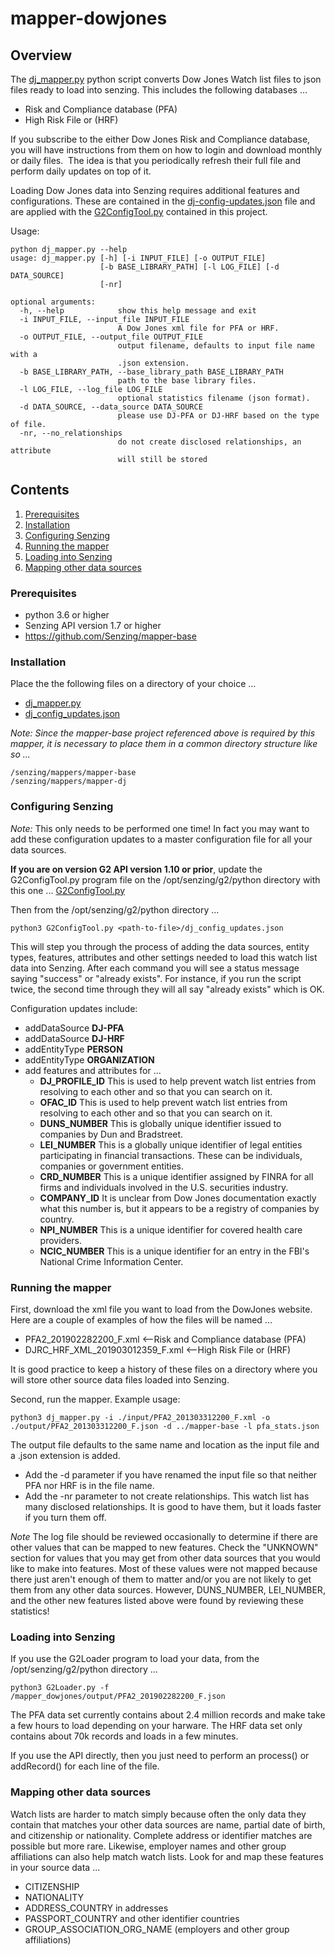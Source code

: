 # mapper-dowjones

## Overview

The [dj_mapper.py](dj_mapper.py) python script converts Dow Jones Watch list files to json files ready to load into senzing.  This includes the following databases ...
- Risk and Compliance database (PFA) 
- High Risk File or (HRF)

If you subscribe to the either Dow Jones Risk and Compliance database, you will have instructions from them on how to login and download monthly or daily files.  The idea is that you periodically refresh their full file and perform daily updates on top of it.

Loading Dow Jones data into Senzing requires additional features and configurations. These are contained in the 
[dj-config-updates.json](dj_config_updates.json) file and are applied with the [G2ConfigTool.py](G2ConfigTool.py) contained in this project.

Usage:
```console
python dj_mapper.py --help
usage: dj_mapper.py [-h] [-i INPUT_FILE] [-o OUTPUT_FILE]
                    [-b BASE_LIBRARY_PATH] [-l LOG_FILE] [-d DATA_SOURCE]
                    [-nr]

optional arguments:
  -h, --help            show this help message and exit
  -i INPUT_FILE, --input_file INPUT_FILE
                        A Dow Jones xml file for PFA or HRF.
  -o OUTPUT_FILE, --output_file OUTPUT_FILE
                        output filename, defaults to input file name with a
                        .json extension.
  -b BASE_LIBRARY_PATH, --base_library_path BASE_LIBRARY_PATH
                        path to the base library files.
  -l LOG_FILE, --log_file LOG_FILE
                        optional statistics filename (json format).
  -d DATA_SOURCE, --data_source DATA_SOURCE
                        please use DJ-PFA or DJ-HRF based on the type of file.
  -nr, --no_relationships
                        do not create disclosed relationships, an attribute
                        will still be stored
```

## Contents

1. [Prerequisites](#Prerequisites)
2. [Installation](#Installation)
3. [Configuring Senzing](#Configuring-Senzing)
4. [Running the mapper](#Running-the-mapper)
5. [Loading into Senzing](#Loading-into-Senzing)
6. [Mapping other data sources](#Mapping-other-data-sources)

### Prerequisites
- python 3.6 or higher
- Senzing API version 1.7 or higher
- https://github.com/Senzing/mapper-base

### Installation

Place the the following files on a directory of your choice ...
- [dj_mapper.py](dj_mapper.py)
- [dj_config_updates.json](dj_config_updates.json)

*Note: Since the mapper-base project referenced above is required by this mapper, it is necessary to place them in a common directory structure like so ...*
```Console
/senzing/mappers/mapper-base
/senzing/mappers/mapper-dj
```
### Configuring Senzing

*Note:* This only needs to be performed one time! In fact you may want to add these configuration updates to a master configuration file for all your data sources.

**If you are on version G2 API version 1.10 or prior**, update the G2ConfigTool.py program file on the /opt/senzing/g2/python directory with this one ... [G2ConfigTool.py](G2ConfigTool.py)

Then from the /opt/senzing/g2/python directory ...
```console
python3 G2ConfigTool.py <path-to-file>/dj_config_updates.json
```
This will step you through the process of adding the data sources, entity types, features, attributes and other settings needed to load this watch list data into Senzing. After each command you will see a status message saying "success" or "already exists".  For instance, if you run the script twice, the second time through they will all say "already exists" which is OK.

Configuration updates include:
- addDataSource **DJ-PFA**
- addDataSource **DJ-HRF**
- addEntityType **PERSON**
- addEntityType **ORGANIZATION**
- add features and attributes for ...
    - **DJ_PROFILE_ID** This is used to help prevent watch list entries from resolving to each other and so that you can search on it.
    - **OFAC_ID** This is used to help prevent watch list entries from resolving to each other and so that you can search on it.
    - **DUNS_NUMBER** This is globally unique identifier issued to companies by Dun and Bradstreet.
    - **LEI_NUMBER** This is a globally unique identifier of legal entities participating in financial transactions. These can be individuals, companies or government entities.
    - **CRD_NUMBER** This is a unique identifier assigned by FINRA for all firms and individuals involved in the U.S. securities industry.
    - **COMPANY_ID** It is unclear from Dow Jones documentation exactly what this number is, but it appears to be a registry of companies by country.
    - **NPI_NUMBER** This is a unique identifier for covered health care providers. 
    - **NCIC_NUMBER** This is a unique identifier for an entry in the FBI's National Crime Information Center. 

### Running the mapper

First, download the xml file you want to load from the DowJones website.  Here are a couple of examples of how the files will be named ...
- PFA2_201902282200_F.xml           <--Risk and Compliance database (PFA)
- DJRC_HRF_XML_201903012359_F.xml   <--High Risk File or (HRF) 

It is good practice to keep a history of these files on a directory where you will store other source data files loaded into Senzing. 

Second, run the mapper. Example usage:
```console
python3 dj_mapper.py -i ./input/PFA2_201303312200_F.xml -o ./output/PFA2_201303312200_F.json -d ../mapper-base -l pfa_stats.json 
```
The output file defaults to the same name and location as the input file and a .json extension is added.
- Add the -d parameter if you have renamed the input file so that neither PFA nor HRF is in the file name.
- Add the -nr parameter to not create relationships.  This watch list has many disclosed relationships.  It is good to have them, but it loads faster if you turn them off.

*Note* The log file should be reviewed occasionally to determine if there are other values that can be mapped to new features.  Check the "UNKNOWN" section for values that you may get from other data sources that you would like to make into features.  Most of these values were not mapped because there just aren't enough of them to matter and/or you are not likely to get them from any other data sources. However, DUNS_NUMBER, LEI_NUMBER, and the other new features listed above were found by reviewing these statistics!

### Loading into Senzing

If you use the G2Loader program to load your data, from the /opt/senzing/g2/python directory ...
```console
python3 G2Loader.py -f /mapper_dowjones/output/PFA2_201902282200_F.json
```
The PFA data set currently contains about 2.4 million records and make take a few hours to load depending on your harware.  The HRF data set only contains about 70k records and loads in a few minutes. 

If you use the API directly, then you just need to perform an process() or addRecord() for each line of the file.

### Mapping other data sources

Watch lists are harder to match simply because often the only data they contain that matches your other data sources are name, partial date of birth, and citizenship or nationality.  Complete address or identifier matches are possible but more rare. Likewise, employer names and other group affiliations can also help match watch lists.  Look for and map these features in your source data ...
- CITIZENSHIP
- NATIONALITY
- ADDRESS_COUNTRY in addresses
- PASSPORT_COUNTRY and other identifier countries
- GROUP_ASSOCIATION_ORG_NAME (employers and other group affiliations)

